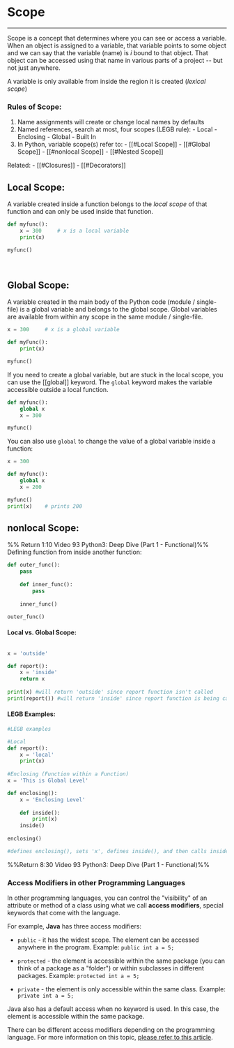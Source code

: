 # Scope
---
Scope is a concept that determines where you can see or access a variable.
When an object is assigned to a variable, that variable points to some object and we can say that the variable (name) is _i_ bound to that object.
That object can be accessed using that name in various parts of a project -- but not just anywhere.

A variable is only available from inside the region it is created (_lexical scope_)

### Rules of Scope:
1. Name assignments will create or change local names by defaults
2. Named references, search at most, four scopes (LEGB rule):
		- Local
		- Enclosing
		- Global 
		- Built In
 3. In Python, variable scope(s) refer to:
		- [[#Local Scope]] 
		- [[#Global Scope]]
		- [[#nonlocal Scope]]
		- [[#Nested Scope]]

Related:
		- [[#Closures]]
		- [[#Decorators]]

## Local Scope:
A variable created inside a function belongs to the _local scope_ of that function and can only be used inside that function.
```py
def myfunc():
	x = 300		# x is a local variable
	print(x)

myfunc()
```
<br>

## Global Scope:
A variable created in the main body of the Python code (module / single-file) is a global variable and belongs to the global scope.
Global variables are available from within any scope in the same module / single-file.
```py
x = 300		# x is a global variable

def myFunc():
	print(x)

myfunc()
```

If you need to create a global variable, but are stuck in the local scope, you can use the [[global]] keyword.
The `global` keyword makes the variable accessible outside a local function.
```py
def myfunc():
	global x
	x = 300

myfunc()
```

You can also use `global` to change the value of a global variable inside a function:
```py
x = 300

def myfunc():
	global x
	x = 200

myfunc()
print(x)	# prints 200
```


## nonlocal Scope:
%% Return 1:10 Video 93 Python3: Deep Dive (Part 1 - Functional)%%
Defining function from inside another function:
```py
def outer_func():
	pass
	
	def inner_func():
		pass
		
	inner_func()

outer_func()

```


#### Local vs. Global Scope:
```py

x = 'outside'

def report():
	x = 'inside'
	return x
	
print(x) #will return 'outside' since report function isn't called
print(report())	#will return 'inside' since report function is being called

```

#### LEGB Examples:
```py
#LEGB examples

#Local
def report():
	x = 'local'
	print(x)
	
#Enclosing (Function within a Function)
x = 'This is Global Level'

def enclosing():
	x = 'Enclosing Level'
	
	def inside():
		print(x)
	inside()
	
enclosing()

#defines enclosing(), sets 'x', defines inside(), and then calls inside()


```
%%Return 8:30 Video 93 Python3: Deep Dive (Part 1 - Functional)%%

### Access Modifiers in other Programming Languages

In other programming languages, you can control the "visibility" of an attribute or method of a class using what we call **access modifiers**, special keywords that come with the language.

For example, **Java** has three access modifiers:

-   `public` - it has the widest scope. The element can be accessed anywhere in the program.
		Example: `public int a = 5;`

-   `protected` - the element is accessible within the same package (you can think of a package as a "folder") or within subclasses in different packages. 
		Example: `protected int a = 5;`

-   `private` - the element is only accessible within the same class. 
		Example: `private int a = 5;`

Java also has a default access when no keyword is used. In this case, the element is accessible within the same package.

There can be different access modifiers depending on the programming language. For more information on this topic, [please refer to this article](https://en.wikipedia.org/wiki/Access_modifiers).